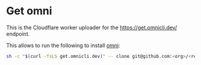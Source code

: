 # Get omni

This is the Cloudflare worker uploader for the https://get.omnicli.dev/ endpoint.

This allows to run the following to install [omni](https://omnicli.dev):

```sh
sh -c "$(curl -fsLS get.omnicli.dev)" -- clone git@github.com:<org>/<repo>
```
